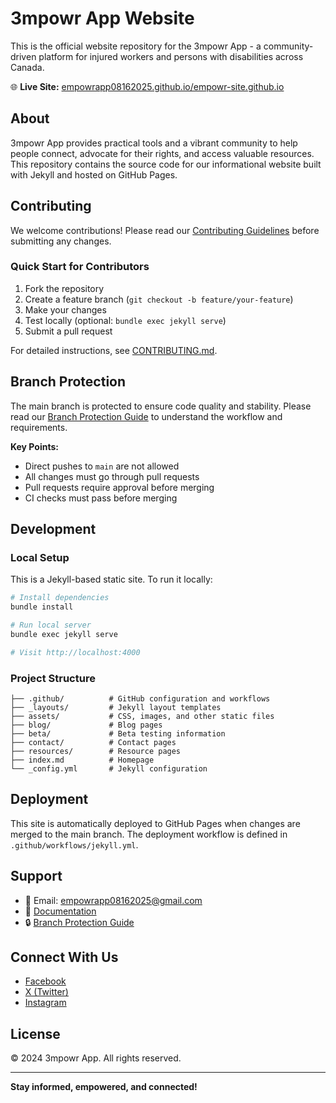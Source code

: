 # 3mpowr App Website

This is the official website repository for the 3mpowr App - a community-driven platform for injured workers and persons with disabilities across Canada.

🌐 **Live Site:** [empowrapp08162025.github.io/empowr-site.github.io](https://empowrapp08162025.github.io/empowr-site.github.io/)

## About

3mpowr App provides practical tools and a vibrant community to help people connect, advocate for their rights, and access valuable resources. This repository contains the source code for our informational website built with Jekyll and hosted on GitHub Pages.

## Contributing

We welcome contributions! Please read our [Contributing Guidelines](CONTRIBUTING.md) before submitting any changes.

### Quick Start for Contributors

1. Fork the repository
2. Create a feature branch (`git checkout -b feature/your-feature`)
3. Make your changes
4. Test locally (optional: `bundle exec jekyll serve`)
5. Submit a pull request

For detailed instructions, see [CONTRIBUTING.md](CONTRIBUTING.md).

## Branch Protection

The main branch is protected to ensure code quality and stability. Please read our [Branch Protection Guide](.github/BRANCH_PROTECTION.md) to understand the workflow and requirements.

**Key Points:**
- Direct pushes to `main` are not allowed
- All changes must go through pull requests
- Pull requests require approval before merging
- CI checks must pass before merging

## Development

### Local Setup

This is a Jekyll-based static site. To run it locally:

```bash
# Install dependencies
bundle install

# Run local server
bundle exec jekyll serve

# Visit http://localhost:4000
```

### Project Structure

```
├── .github/          # GitHub configuration and workflows
├── _layouts/         # Jekyll layout templates
├── assets/           # CSS, images, and other static files
├── blog/             # Blog pages
├── beta/             # Beta testing information
├── contact/          # Contact pages
├── resources/        # Resource pages
├── index.md          # Homepage
└── _config.yml       # Jekyll configuration
```

## Deployment

This site is automatically deployed to GitHub Pages when changes are merged to the main branch. The deployment workflow is defined in `.github/workflows/jekyll.yml`.

## Support

- 📧 Email: [empowrapp08162025@gmail.com](mailto:empowrapp08162025@gmail.com)
- 📘 [Documentation](CONTRIBUTING.md)
- 🔒 [Branch Protection Guide](.github/BRANCH_PROTECTION.md)

## Connect With Us

- [Facebook](https://www.facebook.com/3mpowrapp)
- [X (Twitter)](https://x.com/3mpowrApp0816)
- [Instagram](https://www.instagram.com/3mpowrapp/)

## License

© 2024 3mpowr App. All rights reserved.

---

**Stay informed, empowered, and connected!**